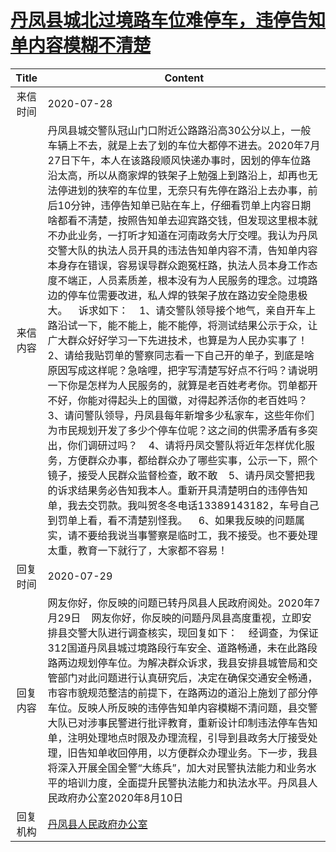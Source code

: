 # [丹凤县城北过境路车位难停车，违停告知单内容模糊不清楚](http://www.shangluo.gov.cn/zmhd/ldxxxx.jsp?urltype=leadermail.LeaderMailContentUrl&wbtreeid=1112&leadermailid=6254)

| Title |                                                                                                                                                                                                                                                                                                                                                                                                            Content                                                                                                                                                                                                                                                                                                                                                                                                             |
|:-----:|--------------------------------------------------------------------------------------------------------------------------------------------------------------------------------------------------------------------------------------------------------------------------------------------------------------------------------------------------------------------------------------------------------------------------------------------------------------------------------------------------------------------------------------------------------------------------------------------------------------------------------------------------------------------------------------------------------------------------------------------------------------------------------------------------------------------------------|
| 来信时间  | 2020-07-28                                                                                                                                                                                                                                                                                                                                                                                                                                                                                                                                                                                                                                                                                                                                                                                                                     |
| 来信内容  | 丹凤县城交警队冠山门口附近公路路沿高30公分以上，一般车辆上不去，就是上去了划的车位大都停不进去。2020年7月27日下午，本人在该路段顺风快递办事时，因划的停车位路沿太高，所以从商家焊的铁架子上勉强上到路沿上，却再也无法停进划的狭窄的车位里，无奈只有先停在路沿上去办事，前后10分钟，违停告知单已贴在车上，仔细看罚单上内容日期啥都看不淸楚，按照告知单去迎宾路交钱，但发现这里根本就不办此业务，一打听才知道在河南政务大厅交哩。我认为丹凤交警大队的执法人员开具的违法告知单内容不清，告知单内容本身存在错误，容易误导群众跑冤枉路，执法人员本身工作态度不端正，人员素质差，根本没有为人民服务的理念。过境路边的停车位需要改进，私人焊的铁架子放在路边安全隐患极大。    诉求如下：    1、请交警队领导接个地气，亲自开车上路沿试一下，能不能上，能不能停，将测试结果公示于众，让广大群众好好学习一下先进技术，也算是为人民办实事了！    2、请给我贴罚单的警察同志看一下自己开的单子，到底是啥原因写成这样呢？急啥哩，把字写清楚写好点不行吗？请说明一下你是怎样为人民服务的，就算是老百姓考考你。罚单都开不好，你能对得起头上的国徽，对得起养活你的老百姓吗？    3、请问警队领导，丹凤县每年新增多少私家车，这些年你们为市民规划开发了多少个停车位呢？这之间的供需矛盾有多突出，你们调研过吗？    4、请将丹凤交警队将近年怎样优化服务，方便群众办事，都给群众办了哪些实事，公示一下，照个镜子，接受人民群众监督检查，敢不敢    5、请丹凤交警把我的诉求结果务必告知我本人。重新开具清楚明白的违停告知单，我去交罚款。我叫贺冬冬电话13389143182，车号自己到罚单上看，看不清楚别怪我。    6、如果我反映的问题属实，请不要给我说当事警察是临时工，我不接受。也不要处理太重，教育一下就行了，大家都不容易！ |
| 回复时间  | 2020-07-29                                                                                                                                                                                                                                                                                                                                                                                                                                                                                                                                                                                                                                                                                                                                                                                                                     |
| 回复内容  | 网友你好，你反映的问题已转丹凤县人民政府阅处。2020年7月29日    网友你好，你反映的问题丹凤县高度重视，立即安排县交警大队进行调查核实，现回复如下：    经调查，为保证312国道丹凤县城过境路段行车安全、道路畅通，未在此路段路两边规划停车位。为解决群众诉求，我县安排县城管局和交管部门对此问题进行认真研究后，决定在确保交通安全畅通，市容市貌规范整洁的前提下，在路两边的道沿上施划了部分停车位。反映人所反映的违停告知单内容模糊不清问题，县交警大队已对涉事民警进行批评教育，重新设计印制违法停车告知单，注明处理地点时限及办理流程，引导到县政务大厅接受处理，旧告知单收回停用，以方便群众办理业务。下一步，我县将深入开展全国全警“大练兵”，加大对民警执法能力和业务水平的培训力度，全面提升民警执法能力和执法水平。丹凤县人民政府办公室2020年8月10日                                                                                                                                                                                                                                                                                                                                                                                                                                      |
| 回复机构  | [丹凤县人民政府办公室](../../category/agencies/丹凤县人民政府办公室.md)                                                                                                                                                                                                                                                                                                                                                                                                                                                                                                                                                                                                                                                                                                                                                                            |